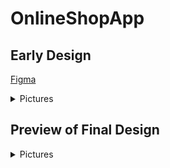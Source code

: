 # OnlineShopApp

## Early Design
[Figma](https://www.figma.com/file/Ru7BVma2ppLm6C4Ww9t30V/Post-Test-Zaki?node-id=2%3A64)

<details>
<summary>Pictures</summary>
<pre align="center">
  <img src="https://user-images.githubusercontent.com/87590846/163896811-6c2c3d1d-53c9-4f36-a694-40e0e153b59e.png">
  <img src="https://user-images.githubusercontent.com/87590846/163896847-091795d3-d328-4017-8721-a0aeff13968b.png">
</pre>
</details>

<!-- ![image](https://user-images.githubusercontent.com/87590846/163896811-6c2c3d1d-53c9-4f36-a694-40e0e153b59e.png)
![image](https://user-images.githubusercontent.com/87590846/163896847-091795d3-d328-4017-8721-a0aeff13968b.png) -->

## Preview of Final Design

<details>
<summary>Pictures</summary>
<pre align="center">
  <img src="https://user-images.githubusercontent.com/87590846/163899807-09d213dd-ce0e-4a6d-815e-ee9357a69f54.png">
  <img src="https://user-images.githubusercontent.com/87590846/163899894-93c3bbd0-6672-423f-83cf-c25247d7d046.png">
  <img src="https://user-images.githubusercontent.com/87590846/163900415-6070a443-b259-4f2d-bb80-145fe459533e.png">
</pre>
</details>

<!-- ![image](https://user-images.githubusercontent.com/87590846/163899807-09d213dd-ce0e-4a6d-815e-ee9357a69f54.png)
![image](https://user-images.githubusercontent.com/87590846/163899894-93c3bbd0-6672-423f-83cf-c25247d7d046.png) 
![image](https://user-images.githubusercontent.com/87590846/163900415-6070a443-b259-4f2d-bb80-145fe459533e.png)
-->

